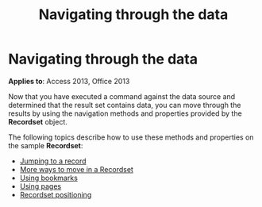 ﻿---
title: Navigating through the data
TOCTitle: Navigating through the data
ms:assetid: 65e6cbe7-ec45-85b9-472e-845ce9b2ed21
ms:mtpsurl: https://msdn.microsoft.com/library/JJ249394(v=office.15)
ms:contentKeyID: 48545332
ms.date: 09/18/2015
mtps_version: v=office.15
---

# Navigating through the data

**Applies to**: Access 2013, Office 2013

Now that you have executed a command against the data source and determined that the result set contains data, you can move through the results by using the navigation methods and properties provided by the **Recordset** object. 

The following topics describe how to use these methods and properties on the sample **Recordset**:

- [Jumping to a record](jumping-to-a-record.md)
- [More ways to move in a Recordset](more-ways-to-move-in-a-recordset.md)
- [Using bookmarks](using-bookmarks.md)
- [Using pages](using-pages.md)
- [Recordset positioning](recordset-positioning.md)

